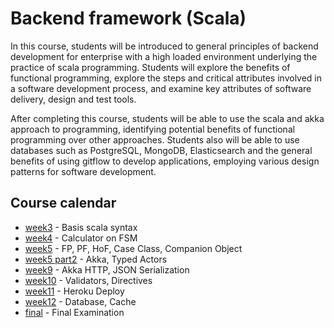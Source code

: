 # Backend framework (Scala)

In this course, students will be introduced to general principles of backend development 
for enterprise with a high loaded environment underlying the practice of scala 
programming. Students will explore the benefits of functional programming, explore 
the steps and critical attributes involved in a software development process, 
and examine key attributes of software delivery, design and test tools. 

After completing this course, students will be able to use the scala and akka approach 
to programming, identifying potential benefits of functional programming over other 
approaches. Students also will be able to use databases such as PostgreSQL, MongoDB, 
Elasticsearch and the general benefits of using gitflow to develop applications, 
employing various design patterns for software development.

## Course calendar

- [week3](week3) - Basis scala syntax
- [week4](week4) - Calculator on FSM
- [week5](week5) - FP, PF, HoF, Case Class, Companion Object
- [week5 part2](week5_2) - Akka, Typed Actors
- [week9](week9) - Akka HTTP, JSON Serialization
- [week10](week10) - Validators, Directives
- [week11](week11) - Heroku Deploy
- [week12](week12) - Database, Cache
- [final](final) - Final Examination
